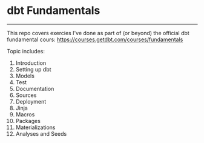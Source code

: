 # dbt Fundamentals

-----------

This repo covers exercies I've done as part of (or beyond) the official dbt fundamental cours: https://courses.getdbt.com/courses/fundamentals

Topic includes:
1. Introduction
2. Setting up dbt
3. Models
4. Test
5. Documentation
6. Sources
7. Deployment
8. Jinja
9. Macros
10. Packages
11. Materializations
12. Analyses and Seeds